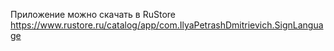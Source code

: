Приложение можно скачать в RuStore
https://www.rustore.ru/catalog/app/com.IlyaPetrashDmitrievich.SignLanguage
